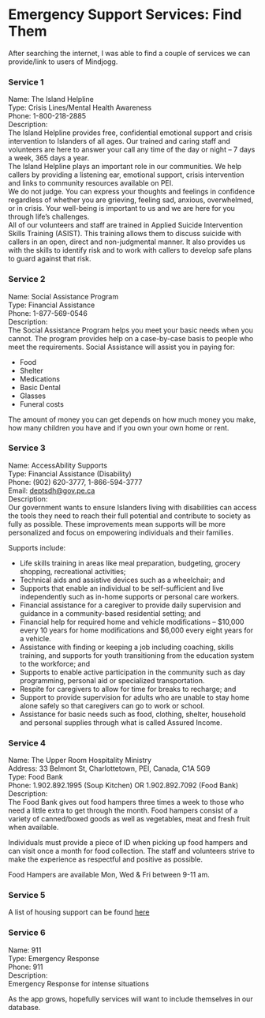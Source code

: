 # Emergency Support Services: Find Them

After searching the internet, I was able to find a couple of services we can provide/link to users of Mindjogg.

### Service 1

Name: The Island Helpline  
Type: Crisis Lines/Mental Health Awareness  
Phone: 1-800-218-2885  
Description:  
The Island Helpline provides free, confidential emotional support and crisis intervention to Islanders of all ages. Our trained and caring staff and volunteers are here to answer your call any time of the day or night – 7 days a week, 365 days a year.  
The Island Helpline plays an important role in our communities. We help callers by providing a listening ear, emotional support, crisis intervention and links to community resources available on PEI.  
We do not judge. You can express your thoughts and feelings in confidence regardless of whether you are grieving, feeling sad, anxious, overwhelmed, or in crisis. Your well-being is important to us and we are here for you through life’s challenges.  
All of our volunteers and staff are trained in Applied Suicide Intervention Skills Training (ASIST). This training allows them to discuss suicide with callers in an open, direct and non-judgmental manner. It also provides us with the skills to identify risk and to work with callers to develop safe plans to guard against that risk.

### Service 2

Name: Social Assistance Program  
Type: Financial Assistance  
Phone: 1-877-569-0546  
Description:  
The Social Assistance Program helps you meet your basic needs when you cannot. The program provides help on a case-by-case basis to people who meet the requirements.
Social Assistance will assist you in paying for:

- Food
- Shelter
- Medications
- Basic Dental
- Glasses
- Funeral costs

The amount of money you can get depends on how much money you make, how many children you have and if you own your own home or rent.

### Service 3

Name: AccessAbility Supports  
Type: Financial Assistance (Disability)  
Phone: (902) 620-3777, 1-866-594-3777  
Email: deptsdh@gov.pe.ca  
Description:  
Our government wants to ensure Islanders living with disabilities can access the tools they need to reach their full potential and contribute to society as fully as possible. These improvements mean supports will be more personalized and focus on empowering individuals and their families.

Supports include:

- Life skills training in areas like meal preparation, budgeting, grocery shopping, recreational activities;
- Technical aids and assistive devices such as a wheelchair; and
- Supports that enable an individual to be self-sufficient and live independently such as in-home supports or personal care workers.
- Financial assistance for a caregiver to provide daily supervision and guidance in a community-based residential setting; and
- Financial help for required home and vehicle modifications – $10,000 every 10 years for home modifications and $6,000 every eight years for a vehicle.
- Assistance with finding or keeping a job including coaching, skills training, and supports for youth transitioning from the education system to the workforce; and
- Supports to enable active participation in the community such as day programming, personal aid or specialized transportation.
- Respite for caregivers to allow for time for breaks to recharge; and
- Support to provide supervision for adults who are unable to stay home alone safely so that caregivers can go to work or school.
- Assistance for basic needs such as food, clothing, shelter, household and personal supplies through what is called Assured Income.

### Service 4

Name: The Upper Room Hospitality Ministry  
Address: 33 Belmont St, Charlottetown, PEI, Canada, C1A 5G9  
Type: Food Bank  
Phone: 1.902.892.1995 (Soup Kitchen) OR 1.902.892.7092 (Food Bank)  
Description:  
The Food Bank gives out food hampers three times a week to those who need a little extra to get through the month. Food hampers consist of a variety of canned/boxed goods as well as vegetables, meat and fresh fruit when available.

Individuals must provide a piece of ID when picking up food hampers and can visit once a month for food collection. The staff and volunteers strive to make the experience as respectful and positive as possible.

Food Hampers are available Mon, Wed & Fri between 9-11 am.

### Service 5

A list of housing support can be found [here](https://pei.bridgethegapp.ca/adult/service-directory/service_directory_tag/housing-emergency-shelter/)

### Service 6

Name: 911  
Type: Emergency Response  
Phone: 911  
Description:  
Emergency Response for intense situations

As the app grows, hopefully services will want to include themselves in our database.
